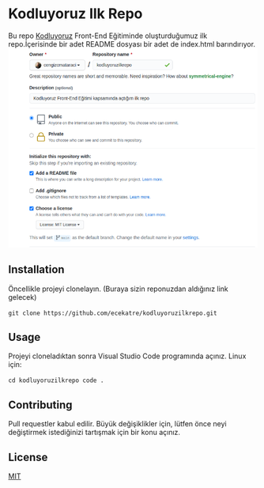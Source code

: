 # Kodluyoruz Ilk Repo
Bu repo [Kodluyoruz](https://www.kodluyoruz.org/) Front-End Eğitiminde oluşturduğumuz ilk repo.İçerisinde bir adet README dosyası bir adet de index.html barındırıyor.
![Kodluyoruz Proje Resmim](https://raw.githubusercontent.com/Kodluyoruz/taskforce/main/git/odev1/figures/github.png)
## Installation
Öncellikle projeyi clonelayın. (Buraya sizin reponuzdan aldığınız link gelecek)

`git clone https://github.com/ecekatre/kodluyoruzilkrepo.git `


 ## Usage
Projeyi cloneladıktan sonra Visual Studio Code programında açınız.
Linux için:

``cd kodluyoruzilkrepo
code .``


## Contributing
Pull requestler kabul edilir. Büyük değişiklikler için, lütfen önce neyi değiştirmek istediğinizi tartışmak için bir konu açınız.

## License
[MIT](https://choosealicense.com/licenses/mit/)

